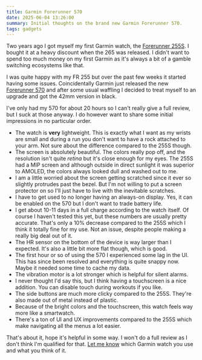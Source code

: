 ```yaml
---
title: Garmin Forerunner 570
date: 2025-06-04 13:26:00
summary: Initial thoughts on the brand new Garmin Forerunner 570.
tags: gadgets
---
```


Two years ago I got myself my first Garmin watch, the [Forerunner 255S](https://www.garmin.com/nl-NL/p/780139/). I bought it at a heavy discount when the 265 was released. I didn't want to spend too much money on my first Garmin as it's always a bit of a gamble switching ecosystems like that. 

I was quite happy with my FR 255 but over the past few weeks it started having some issues. Coincidentally Garmin just released the new [Forerunner 570](https://www.garmin.com/en-US/p/1464001/) and after some usual waffling I decided to treat myself to an upgrade and got the 42mm version in black.

I've only had my 570 for about 20 hours so I can't really give a full review, but I suck at those anyway. I do however want to share some initial impressions in no particular order.

- The watch is **very** lightweight. This is exactly what I want as my wrists are small and during a run you don't want to have a rock attached to your arm. Not sure about the difference compared to the 255S though.
- The screen is absolutely beautiful. The colors really pop off, and the resolution isn't quite _retina_ but it's close enough for my eyes. The 255S had a MIP screen and although outside in direct sunlight it was superior to AMOLED, the colors always looked dull and washed out to me.
- I am a little worried about the screen getting scratched since it ever so slightly protrudes past the bezel. But I'm not willing to put a screen protector on so I'll just have to live with the inevitable scratches.
- I have to get used to no longer having an always-on display. Yes, it can be enabled on the 570 but I don't want to trade battery life.
- I get about 10-11 days in a full charge according to the watch itself. Of course I haven't tested this yet, but these numbers are usually pretty accurate. That's only a 10% decrease compared to the 255S which I think it totally fine for my use. Not an issue, despite people making a really big deal out of it.
- The HR sensor on the bottom of the device is way larger than I expected. It's also a little bit more flat though, which is good.
- The first hour or so of using the 570 I experienced some lag in the UI. This has since been resolved and everything is quite snappy now. Maybe it needed some time to cache my data.
- The vibration motor is a lot stronger which is helpful for silent alarms.
- I never thought I'd say this, but I think having a touchscreen is a nice addition. You can disable touch during workouts if you like.
- The side buttons are much more clicky compared to the 255S. They're also made out of metal instead of plastic.
- Because of the bright colors and the touchscreen, this watch feels way more like a smartwatch.
- There's a ton of UI and UX improvements compared to the 255S which make navigating all the menus a lot easier.

That's about it, hope it's helpful in some way. I won't do a full review as I don't think I'm qualified for that. [Let me know](/connect) which Garmin watch you use and what you think of it.
